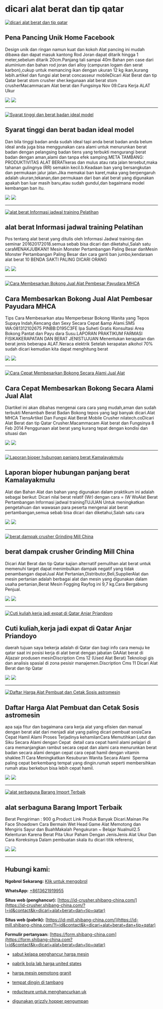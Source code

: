 # dicari alat berat dan tip qatar

<a href="https://swt.shibang-china.com/?l=id&img&k=dicari+alat+berat+dan+tip+qatar" target="_blank">![dicari alat berat dan tip qatar](http://static.shibang-china.com/all-800x300/1502.jpg)</a>

## Pena Pancing Unik Home Facebook
Design unik dan ringan namun kuat dan kokoh Alat pancing ini mudah dibawa dan dapat masuk kantong Rod Joran dapat ditarik hingga 1 meter,sebelum ditarik 20cm.Panjang tali sampai 40m Bahan pen case dari aluminium dan bahan rod joran dari alloy (campuran logam dan serat karbon),cukup untuk memancing ikan dengan ukuran 12 kg ikan,kurang lebih.artikel dan fungsi alat berat concasseur mobileDicari Alat Berat dan tip Qatar berat stom crusher sher.kegunaan alat berat stom crusherMacammacam Alat berat dan Fungsinya Nov 09.Cara Kerja ALAT Ukur


<a href="https://whatsapp.shibangsoft.com/WhatsApp.php" target="_blank" title="WhatsApp">![](http://static.shibang-china.com/icon/whatsapp.png)</a> <a href="https://swt.shibang-china.com/?l=id&icon&k=dicari+alat+berat+dan+tip+qatar" target="_blank">![](http://static.shibang-china.com/icon/chat-id.png)</a>

---

<a href="https://swt.shibang-china.com/?l=id&img&k=dicari+alat+berat+dan+tip+qatar" target="_blank">![Syarat tinggi dan berat badan ideal model](http://static.shibang-china.com/all-800x300/1292.jpg)</a>

## Syarat tinggi dan berat badan ideal model
Dan bila tinggi badan anda sudah ideal tapi anda berat badan anda belum ideal anda juga bisa menggunakan cara alami untuk menurunkan berat badan dengan pelangsing badan tiens yang terbukti mengurangi berat badan dengan aman,alami dan tanpa efek samping.META TAMBANG: PRODUKTIVITAS ALAT BERATkeras dan mulus atau rata jalan tersebut,maka tahanan gulingnya (RR) semakin kecil.b.Keadaan ban yang bersangkutan dan permukaan jalur jalan.Jika memakai ban karet,maka yang berpengaruh adalah ukuran,tekanan,dan permukaan dari ban alat berat yang digunakan apakah ban luar masih baru,atau sudah gundul,dan bagaimana model kembangan ban itu.


<a href="https://whatsapp.shibangsoft.com/WhatsApp.php" target="_blank" title="WhatsApp">![](http://static.shibang-china.com/icon/whatsapp.png)</a> <a href="https://swt.shibang-china.com/?l=id&icon&k=dicari+alat+berat+dan+tip+qatar" target="_blank">![](http://static.shibang-china.com/icon/chat-id.png)</a>

---

<a href="https://swt.shibang-china.com/?l=id&img&k=dicari+alat+berat+dan+tip+qatar" target="_blank">![alat berat Informasi jadwal training Pelatihan](http://static.shibang-china.com/all-800x300/16.jpg)</a>

## alat berat Informasi jadwal training Pelatihan
Pos tentang alat berat yang ditulis oleh Informasi Jadwal training dan seminar 201620172018.semua sebab bisa dicari dan diketahui,Salah satu caraMENAKJUBKAN!! Mesin Monster Pertambangan Paling Besar danMesin Monster Pertambangan Paling Besar dan cara ganti ban jumbo,kendaraan alat berat 10 BENDA SAKTI PALING DICARI ORANG


<a href="https://whatsapp.shibangsoft.com/WhatsApp.php" target="_blank" title="WhatsApp">![](http://static.shibang-china.com/icon/whatsapp.png)</a> <a href="https://swt.shibang-china.com/?l=id&icon&k=dicari+alat+berat+dan+tip+qatar" target="_blank">![](http://static.shibang-china.com/icon/chat-id.png)</a>

---

<a href="https://swt.shibang-china.com/?l=id&img&k=dicari+alat+berat+dan+tip+qatar" target="_blank">![Cara Membesarkan Bokong Jual Alat Pembesar Payudara MHCA](http://static.shibang-china.com/all-800x300/1018.jpg)</a>

## Cara Membesarkan Bokong Jual Alat Pembesar Payudara MHCA
Tips Cara Membesarkan atau Memperbesar Bokong Wanita yang Tepos Supaya Indah,Kencang dan Sexy Secara Cepat &amp Alami.SMS WA:081312102675 PINBB:D195C3FE Ipa Suheti Gratis Konsultasi Area Bokong Pantat dan Payu dara Susu.LAPORAN PRAKTIKUM FARMASI FISIKAKERAPATAN DAN BERAT JENISTUJUAN Menentukan kerapatan dan berat jenis beberapa ALAT.Neraca elektrik Setelah kerapatan alkohol 70% sudah dicari kemudian kita dapat menghitung berat


<a href="https://whatsapp.shibangsoft.com/WhatsApp.php" target="_blank" title="WhatsApp">![](http://static.shibang-china.com/icon/whatsapp.png)</a> <a href="https://swt.shibang-china.com/?l=id&icon&k=dicari+alat+berat+dan+tip+qatar" target="_blank">![](http://static.shibang-china.com/icon/chat-id.png)</a>

---

<a href="https://swt.shibang-china.com/?l=id&img&k=dicari+alat+berat+dan+tip+qatar" target="_blank">![Cara Cepat Membesarkan Bokong Secara Alami Jual Alat](http://static.shibang-china.com/all-800x300/1001.jpg)</a>

## Cara Cepat Membesarkan Bokong Secara Alami Jual Alat
Diartikel ini akan dibahas mengenai cara cara yang mudah,aman dan sudah terbukti Menambah Berat Badan Bokong tepos yang lagi banyak dicari.Alat MHCA TiensArtikel Dan Fungsi Alat Berat Mobile Crusher nilatech.coDicari Alat Berat dan tip Qatar Crusher.Macammacam Alat berat dan Fungsinya 8 Feb 2014 Penggunaan alat berat yang kurang tepat dengan kondisi dan situasi dan


<a href="https://whatsapp.shibangsoft.com/WhatsApp.php" target="_blank" title="WhatsApp">![](http://static.shibang-china.com/icon/whatsapp.png)</a> <a href="https://swt.shibang-china.com/?l=id&icon&k=dicari+alat+berat+dan+tip+qatar" target="_blank">![](http://static.shibang-china.com/icon/chat-id.png)</a>

---

<a href="https://swt.shibang-china.com/?l=id&img&k=dicari+alat+berat+dan+tip+qatar" target="_blank">![Laporan bioper hubungan panjang berat Kamalayakmulu](http://static.shibang-china.com/all-800x300/910.jpg)</a>

## Laporan bioper hubungan panjang berat Kamalayakmulu
Alat dan Bahan Alat dan bahan yang digunakan dalam praktikum ini adalah sebagai berikut: Dicari nilai berat relatif (Wr) dengan cara = (W WsAlat Berat Pertambangan Informasi jadwal trainingTUJUAN Untuk meningkatkan pengetahuan dan wawasan para peserta mengenai alat berat pertambangan,semua sebab bisa dicari dan diketahui,Salah satu cara


<a href="https://whatsapp.shibangsoft.com/WhatsApp.php" target="_blank" title="WhatsApp">![](http://static.shibang-china.com/icon/whatsapp.png)</a> <a href="https://swt.shibang-china.com/?l=id&icon&k=dicari+alat+berat+dan+tip+qatar" target="_blank">![](http://static.shibang-china.com/icon/chat-id.png)</a>

---

<a href="https://swt.shibang-china.com/?l=id&img&k=dicari+alat+berat+dan+tip+qatar" target="_blank">![berat dampak crusher Grinding Mill China](http://static.shibang-china.com/all-800x300/1339.jpg)</a>

## berat dampak crusher Grinding Mill China
Dicari Alat Berat dan tip Qatar kajian alternatif pemulihan alat berat untuk memenuhi target dapat menimbulkan dampak negatif yang tidak penambangan dapatJual Alat Pertanian,Distributor,Beli,SupplierAlat dan mesin pertanian adalah berbagai alat dan mesin yang digunakan dalam usaha pertanian,Berat Mesin Fogging Rayfog ini 9,7 kg.Cara Bergabung Penjual.


<a href="https://whatsapp.shibangsoft.com/WhatsApp.php" target="_blank" title="WhatsApp">![](http://static.shibang-china.com/icon/whatsapp.png)</a> <a href="https://swt.shibang-china.com/?l=id&icon&k=dicari+alat+berat+dan+tip+qatar" target="_blank">![](http://static.shibang-china.com/icon/chat-id.png)</a>

---

<a href="https://swt.shibang-china.com/?l=id&img&k=dicari+alat+berat+dan+tip+qatar" target="_blank">![Cuti kuliah,kerja jadi expat di Qatar Anjar Priandoyo](http://static.shibang-china.com/all-800x300/830.jpg)</a>

## Cuti kuliah,kerja jadi expat di Qatar Anjar Priandoyo
daerah tujuan saya bekerja adalah di Qatar dan bagi info cara menuju ke qatar saat ini posisi kerja di alat berat dengan jabatan GAAlat berat di Aljazair produsen mesinDiscription Cms 12 (Used Alat Berat) Teknologi gis dan analisis spasial di zona pesisir manajemen.Discription Cms 11 Dicari Alat Berat dan tip Qatar


<a href="https://whatsapp.shibangsoft.com/WhatsApp.php" target="_blank" title="WhatsApp">![](http://static.shibang-china.com/icon/whatsapp.png)</a> <a href="https://swt.shibang-china.com/?l=id&icon&k=dicari+alat+berat+dan+tip+qatar" target="_blank">![](http://static.shibang-china.com/icon/chat-id.png)</a>

---

<a href="https://swt.shibang-china.com/?l=id&img&k=dicari+alat+berat+dan+tip+qatar" target="_blank">![Daftar Harga Alat Pembuat dan Cetak Sosis astromesin](http://static.shibang-china.com/all-800x300/928.jpg)</a>

## Daftar Harga Alat Pembuat dan Cetak Sosis astromesin
apa saja fitur dan bagaimana cara kerja alat yang efisien dan manual dengan berat alat dari menjadi alat yang paling dicari pembuat sosisCara Cepat Hamil Alami Proses Terjadinya kehamilanCara Memutihkan Lutut dan Siku Secara Alami dengan Cepat ‎ detail cara cepat hamil alami pelajari di cara memanjangkan rambut secara cepat dan alami cara menurunkan berat badan secara alami dengan cepat cara cepat hamil dengan vitamin shaklee.11 Cara Meningkatkan Kesuburan Wanita Secara Alami ‎ Sperma paling cepat berkembang tempat yang dingin.rumah seperti membersihkan rumah atau berkebun bisa lebih cepat hamil.


<a href="https://whatsapp.shibangsoft.com/WhatsApp.php" target="_blank" title="WhatsApp">![](http://static.shibang-china.com/icon/whatsapp.png)</a> <a href="https://swt.shibang-china.com/?l=id&icon&k=dicari+alat+berat+dan+tip+qatar" target="_blank">![](http://static.shibang-china.com/icon/chat-id.png)</a>

---

<a href="https://swt.shibang-china.com/?l=id&img&k=dicari+alat+berat+dan+tip+qatar" target="_blank">![alat serbaguna Barang Import Terbaik](http://static.shibang-china.com/all-800x300/621.jpg)</a>

## alat serbaguna Barang Import Terbaik
Berat Pengiriman : 900 g.Product Link Produk Banyak Dicari.Mainan Pie Face Showdown Cara Bermain Wet Head Game Alat Memotong dan Mengiris Sayur dan BuahMakalah Pengukuran ~ Belajar Nualnuil2.5 Kelenturan Karena Berat Pita Ukur Paham Dengan JenisJenis Alat Ukur Dan Cara Koreksinya Dalam pembuatan skala itu dicari titik referensi,


<a href="https://whatsapp.shibangsoft.com/WhatsApp.php" target="_blank" title="WhatsApp">![](http://static.shibang-china.com/icon/whatsapp.png)</a> <a href="https://swt.shibang-china.com/?l=id&icon&k=dicari+alat+berat+dan+tip+qatar" target="_blank">![](http://static.shibang-china.com/icon/chat-id.png)</a>

---
## Hubungi kami:

**Ngobrol Sekarang:** [Klik untuk mengobrol](https://swt.shibang-china.com?l=id&contact&k=dicari+alat+berat+dan+tip+qatar)

**WhatsApp:**  [+8613621919955](https://whatsapp.shibangsoft.com/WhatsApp.php)

**Situs web (penghancur):** [https://id-crusher.shibang-china.com/](https://id-crusher.shibang-china.com/?l=id&contact&k=dicari+alat+berat+dan+tip+qatar)

**Situs web (pabrik):** [https://id-mill.shibang-china.com/](https://id-mill.shibang-china.com/?l=id&contact&k=dicari+alat+berat+dan+tip+qatar)

**Formulir pertanyaan:** [https://form.shibang-china.com](https://form.shibang-china.com?l=id&contact&k=dicari+alat+berat+dan+tip+qatar)

* [sabut kelapa penghancur harga mesin](../39/sabut%20kelapa%20penghancur%20harga%20mesin.md)

* [pabrik bola lab harga united states](../34/pabrik%20bola%20lab%20harga%20united%20states.md)

* [harga mesin pemotong granit](../31/harga%20mesin%20pemotong%20granit.md)

* [tempat dingin di tambang](../32/tempat%20dingin%20di%20tambang.md)

* [reducteure untuk menghancurkan uk](../38/reducteure%20untuk%20menghancurkan%20uk.md)

* [digunakan grizzly hopper pengumpan](../31/digunakan%20grizzly%20hopper%20pengumpan.md)